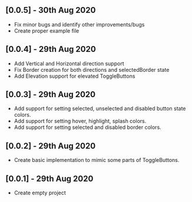 ## [0.0.5] - 30th Aug 2020
* Fix minor bugs and identify other improvements/bugs
* Create proper example file
## [0.0.4] - 29th Aug 2020
* Add Vertical and Horizontal direction support
* Fix Border creation for both directions and selectedBorder state
* Add Elevation support for elevated ToggleButtons
## [0.0.3] - 29th Aug 2020
* Add support for setting selected, unselected and disabled button state colors.
* Add support for setting hover, highlight, splash colors.
* Add support for setting selected and disabled border colors.
## [0.0.2] - 29th Aug 2020
* Create basic implementation to mimic some parts of ToggleButtons.
## [0.0.1] - 29th Aug 2020
* Create empty project
